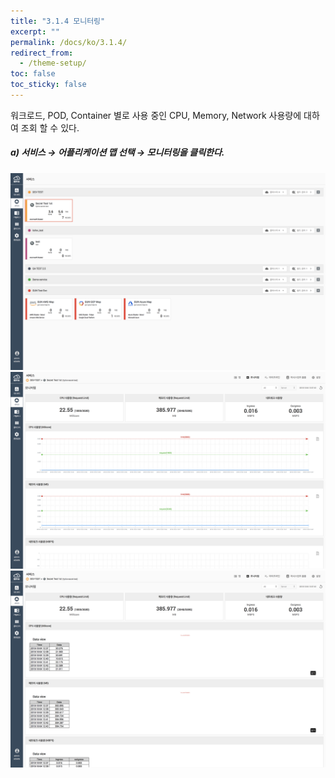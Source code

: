 ```yaml
---
title: "3.1.4 모니터링"
excerpt: ""
permalink: /docs/ko/3.1.4/
redirect_from:
  - /theme-setup/
toc: false
toc_sticky: false
---
```



워크로드, POD, Container 별로 사용 중인 CPU, Memory, Network 사용량에 대하여 조회 할 수 있다.

##### a\)    서비스 → 어플리케이션 맵 선택 → 모니터링을 클릭한다.
![](/assets/KR/3.0.0/3.1.4_1.png)
![](/assets/KR/3.0.0/3.1.4_2.png)
![](/assets/KR/3.0.0/3.1.4_3.png)

